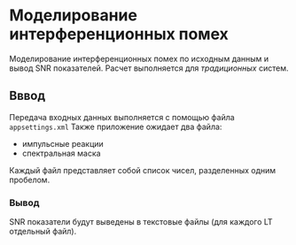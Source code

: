 # Моделирование интерференционных помех

Моделирование интерференционных помех по исходным данным и вывод SNR показателей.
Расчет выполняется для _традиционных_ систем.

## Вввод

Передача входных данных выполняется с помощью файла `appsettings.xml` Также приложение
ожидает два файла:
- импульсные реакции
- спектральная маска

Каждый файл представляет собой список чисел, разделенных одним пробелом.

### Вывод

SNR показатели будут выведены в текстовые файлы (для каждого LT отдельный файл).
